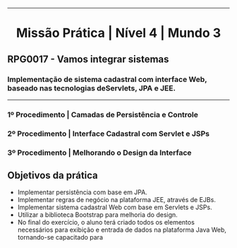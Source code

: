 <hr>
 <h1 align="center"> Missão Prática | Nível 4 | Mundo 3 </h1>
 <h2> RPG0017  - Vamos integrar sistemas </h2>
 <h3 align="left" > Implementação de sistema cadastral com interface Web, baseado nas tecnologias deServlets, JPA e JEE. </h3> 
 <hr>

<h3> 1º Procedimento | Camadas de Persistência e Controle </h3>
<h3> 2º Procedimento | Interface Cadastral com Servlet e JSPs </h3>
<h3> 3º Procedimento | Melhorando o Design da Interface </h3>

## Objetivos da prática

* Implementar persistência com base em JPA.
* Implementar regras de negócio na plataforma JEE, através de EJBs.
* Implementar sistema cadastral Web com   base em Servlets e JSPs.
* Utilizar a biblioteca Bootstrap para melhoria do design.
* No final do exercício, o aluno terá criado todos os elementos necessários para exibição e entrada de dados na plataforma Java Web, tornando-se capacitado para


